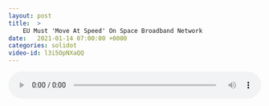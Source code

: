 ```yaml
---
layout: post
title:  >
    EU Must 'Move At Speed' On Space Broadband Network
date:   2021-01-14 07:00:00 +0000
categories: solidot
video-id: l3i5OpNXaQQ
---
```


<audio src="/assets/960293e99bfbeb0cd433bdac1642726c.mp3" style="width: 100%;" controls></audio>

